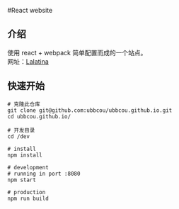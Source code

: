 #React website

## 介绍

使用 react + webpack 简单配置而成的一个站点。  
网址：[Lalatina](https://www.lalatina.cc)

## 快速开始

```
# 克隆此仓库
git clone git@github.com:ubbcou/ubbcou.github.io.git
cd ubbcou.github.io/

# 开发目录
cd /dev

# install
npm install

# development
# running in port :8080
npm start

# production
npm run build
```